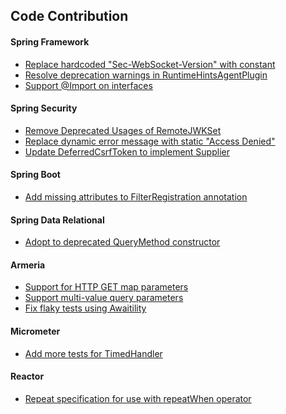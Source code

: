 ## Code Contribution

#### Spring Framework

- [Replace hardcoded "Sec-WebSocket-Version" with constant](https://github.com/spring-projects/spring-framework/pull/34319)
- [Resolve deprecation warnings in RuntimeHintsAgentPlugin](https://github.com/spring-projects/spring-framework/pull/34390)
- [Support @Import on interfaces](https://github.com/spring-projects/spring-framework/pull/34820)

#### Spring Security

- [Remove Deprecated Usages of RemoteJWKSet](https://github.com/spring-projects/spring-security/pull/16537)
- [Replace dynamic error message with static "Access Denied"](https://github.com/spring-projects/spring-security/pull/16528)
- [Update DeferredCsrfToken to implement Supplier](https://github.com/spring-projects/spring-security/pull/16905)

#### Spring Boot

- [Add missing attributes to FilterRegistration annotation](https://github.com/spring-projects/spring-boot/pull/45005)

#### Spring Data Relational

- [Adopt to deprecated QueryMethod constructor](https://github.com/spring-projects/spring-data-relational/pull/2049)

#### Armeria

- [Support for HTTP GET map parameters](https://github.com/line/armeria/pull/6072)
- [Support multi-value query parameters](https://github.com/line/armeria/pull/6118)
- [Fix flaky tests using Awaitility](https://github.com/line/armeria/pull/6171)

#### Micrometer
- [Add more tests for TimedHandler](https://github.com/micrometer-metrics/micrometer/pull/6343)

#### Reactor
- [Repeat specification for use with repeatWhen operator](https://github.com/reactor/reactor-core/pull/4027)
<!--
**kwondh5217/kwondh5217** is a ✨ _special_ ✨ repository because its `README.md` (this file) appears on your GitHub profile.

Here are some ideas to get you started:

- 🔭 I’m currently working on ...
- 🌱 I’m currently learning ...
- 👯 I’m looking to collaborate on ...
- 🤔 I’m looking for help with ...
- 💬 Ask me about ...
- 📫 How to reach me: ...
- 😄 Pronouns: ...
- ⚡ Fun fact: ...
-->

